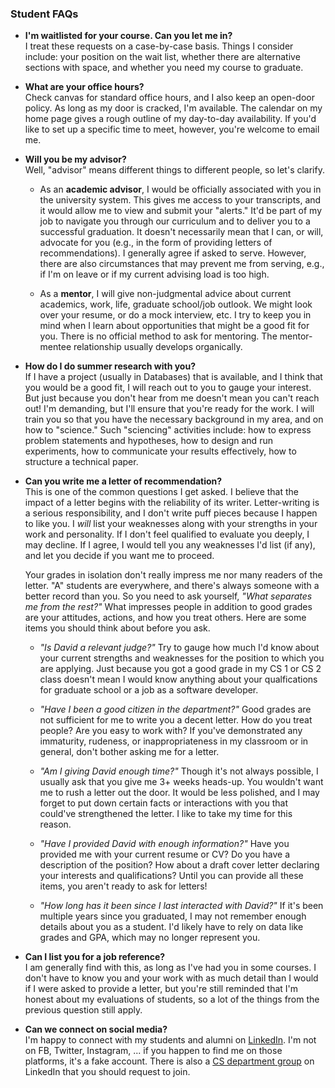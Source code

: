### Student FAQs

- **I'm waitlisted for your course. Can you let me in?**\
  I treat these requests on a case-by-case basis. Things I consider include: your position on the wait list, whether there are alternative sections with space, and whether you need my course to graduate.

- **What are your office hours?**\
  Check canvas for standard office hours, and I also keep an open-door policy. As long as my door is cracked, I'm available. The calendar on my home page gives a rough outline of my day-to-day availability. If you'd like to set up a specific time to meet, however, you're welcome to email me.

- **Will you be my advisor?**\
  Well, "advisor" means different things to different people, so let's clarify.

  - As an **academic advisor**, I would be officially associated with you in the university system. This gives me access to your transcripts, and it would allow me to view and submit your "alerts." It'd be part of my job to navigate you through our curriculum and to deliver you to a successful graduation. It doesn't necessarily mean that I can, or will, advocate for you (e.g., in the form of providing letters of recommendations).
    I generally agree if asked to serve. However, there are also circumstances that may prevent me from serving, e.g., if I'm on leave or if my current advising load is too high.

  - As a **mentor**, I will give non-judgmental advice about current academics, work, life, graduate school/job outlook. We might look over your resume, or do a mock interview, etc. I try to keep you in mind when I learn about opportunities that might be a good fit for you. There is no official method to ask for mentoring. The mentor-mentee relationship usually develops organically.

- **How do I do summer research with you?**\
  If I have a project (usually in Databases) that is available, and I think that you would be a good fit, I will reach out to you to gauge your interest. But just because you don't hear from me doesn't mean you can't reach out! I'm demanding, but I'll ensure that you're ready for the work. I will train you so that you have the necessary background in my area, and on how to "science." Such "sciencing" activities include: how to express problem statements and hypotheses, how to design and run experiments, how to communicate your results effectively, how to structure a technical paper.

- **Can you write me a letter of recommendation?**\
  This is one of the common questions I get asked. I believe that the impact of a letter begins with the reliability of its writer. Letter-writing is a serious responsibility, and I don't write puff pieces because I happen to like you. I _will_ list your weaknesses along with your strengths in your work and personality. If I don't feel qualified to evaluate you deeply, I may decline. If I agree, I would tell you any weaknesses I'd list (if any), and let you decide if you want me to proceed.

  Your grades in isolation don't really impress me nor many readers of the letter. "A" students are everywhere, and there's always someone with a better record than you. So you need to ask yourself, _"What separates me from the rest?"_ What impresses people in addition to good grades are your attitudes, actions, and how you treat others. Here are some items you should think about before you ask.

  - _"Is David a relevant judge?"_ Try to gauge how much I'd know about your current strengths and weaknesses for the position to which you are applying. Just because you got a good grade in my CS 1 or CS 2 class doesn't mean I would know anything about your qualfications for graduate school or a job as a software developer.

  - _"Have I been a good citizen in the department?"_ Good grades are not sufficient for me to write you a decent letter. How do you treat people? Are you easy to work with? If you've demonstrated any immaturity, rudeness, or inappropriateness in my classroom or in general, don't bother asking me for a letter.

  - _"Am I giving David enough time?"_ Though it's not always possible, I usually ask that you give me 3+ weeks heads-up. You wouldn't want me to rush a letter out the door. It would be less polished, and I may forget to put down certain facts or interactions with you that could've strengthened the letter. I like to take my time for this reason.

  - _"Have I provided David with enough information?"_ Have you provided me with your current resume or CV? Do you have a description of the position? How about a draft cover letter declaring your interests and qualifications? Until you can provide all these items, you aren't ready to ask for letters!

  - _"How long has it been since I last interacted with David?"_ If it's been multiple years since you graduated, I may not remember enough details about you as a student. I'd likely have to rely on data like grades and GPA, which may no longer represent you.

- **Can I list you for a job reference?**\
  I am generally find with this, as long as I've had you in some courses. I don't have to know you and your work with as much detail than I would if I were asked to provide a letter, but you're still reminded that I'm honest about my evaluations of students, so a lot of the things from the previous question still apply.

- **Can we connect on social media?**\
  I'm happy to connect with my students and alumni on [LinkedIn](http://www.linkedin.com/in/davidtchiu). I'm not on FB, Twitter, Instagram, ... if you happen to find me on those platforms, it's a fake account. There is also a [CS department group](https://www.linkedin.com/groups/1864577/) on LinkedIn that you should request to join.
